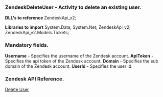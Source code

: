 ﻿
### ZendeskDeleteUser - Activity to delete an existing user.

**DLL's to reference**
ZendeskApi_v2;

**Libraries to import**
System.Data;
System.Net;
ZendeskApi_v2;
ZendeskApi_v2.Models.Tickets;

### Mandatory fields.
**Username** - Specifies the username of the Zendesk account.
**ApiToken** - Specifies the api token of the Zendesk account.
**Domain** - Specifies the sub domain of the Zendesk account.
**UserId** - Specifies the user id.

### Zendesk API Reference.

[Delete User](https://developer.zendesk.com/rest_api/docs/support/users#delete-user)